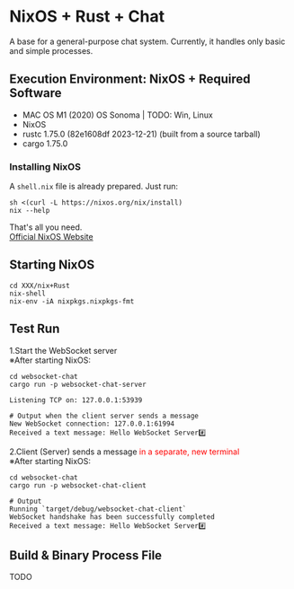 # NixOS + Rust + Chat
A base for a general-purpose chat system.
Currently, it handles only basic and simple processes.

## Execution Environment: NixOS + Required Software
- MAC OS M1 (2020) OS Sonoma | TODO: Win, Linux
- NixOS
- rustc 1.75.0 (82e1608df 2023-12-21) (built from a source tarball)
- cargo 1.75.0

### Installing NixOS
A `shell.nix` file is already prepared. Just run:
```shell
sh <(curl -L https://nixos.org/nix/install)
nix --help
```
That's all you need.<br>
[Official NixOS Website](https://nixos.org/)

## Starting NixOS
```
cd XXX/nix+Rust
nix-shell
nix-env -iA nixpkgs.nixpkgs-fmt
```

## Test Run
1.Start the WebSocket server<br>
※After starting NixOS:
```
cd websocket-chat
cargo run -p websocket-chat-server

Listening TCP on: 127.0.0.1:53939

# Output when the client server sends a message
New WebSocket connection: 127.0.0.1:61994
Received a text message: Hello WebSocket Server#️⃣

```

2.Client (Server) sends a message <font color="red">in a separate, new terminal</font><br>
※After starting NixOS:<br>
```
cd websocket-chat
cargo run -p websocket-chat-client

# Output
Running `target/debug/websocket-chat-client`
WebSocket handshake has been successfully completed
Received a text message: Hello WebSocket Server#️⃣

```

## Build & Binary Process File
TODO
